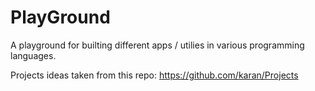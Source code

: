 # PlayGround
A playground for builting different apps / utilies in various programming languages.

Projects ideas taken from this repo: https://github.com/karan/Projects
